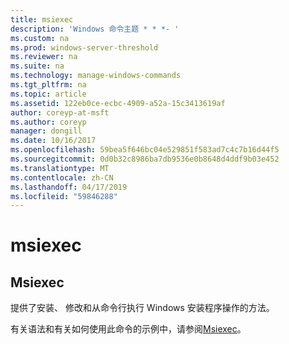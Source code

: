 ```yaml
---
title: msiexec
description: 'Windows 命令主题 * * *- '
ms.custom: na
ms.prod: windows-server-threshold
ms.reviewer: na
ms.suite: na
ms.technology: manage-windows-commands
ms.tgt_pltfrm: na
ms.topic: article
ms.assetid: 122eb0ce-ecbc-4909-a52a-15c3413619af
author: coreyp-at-msft
ms.author: coreyp
manager: dongill
ms.date: 10/16/2017
ms.openlocfilehash: 59bea5f646bc04e529851f583ad7c4c7b16d44f5
ms.sourcegitcommit: 0d0b32c8986ba7db9536e0b8648d4ddf9b03e452
ms.translationtype: MT
ms.contentlocale: zh-CN
ms.lasthandoff: 04/17/2019
ms.locfileid: "59846288"
---
```

# <a name="msiexec"></a>msiexec



## <a name="msiexec"></a>Msiexec

提供了安装、 修改和从命令行执行 Windows 安装程序操作的方法。

有关语法和有关如何使用此命令的示例中，请参阅[Msiexec](https://go.microsoft.com/fwlink/?LinkId=94329)。